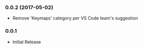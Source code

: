 ### 0.0.2 (2017-05-02)
* Remove 'Keymaps' category per VS Code team's suggestion

### 0.0.1
* Initial Release